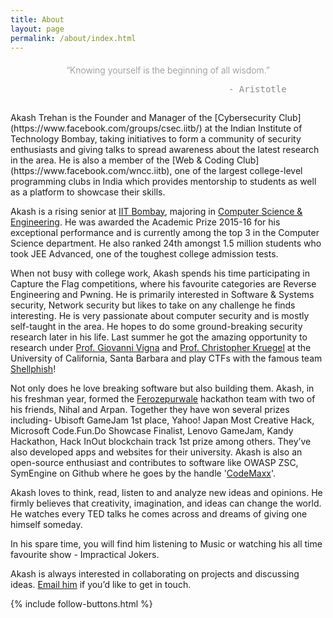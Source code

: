 ```yaml
---
title: About
layout: page
permalink: /about/index.html
---
```

<center><h4 style="font-weight: 300; opacity: 0.5;">
“Knowing yourself is the beginning of all wisdom.”<br>
<pre style="border: none;">                                  - Aristotle</pre>
</h4></center>
<footer class="footer-main" style="padding: 5px 0;">
</footer>
Akash Trehan is the Founder and Manager of the [Cybersecurity Club](https://www.facebook.com/groups/csec.iitb/) at the Indian Institute of Technology Bombay, taking initiatives to form a community of security enthusiasts and giving talks to spread awareness about the latest research in the area. He is also a member of the [Web & Coding Club](https://www.facebook.com/wncc.iitb), one of the largest college-level programming clubs in India which provides mentorship to students as well as a platform to showcase their skills.

Akash is a rising senior at [IIT Bombay](https://www.iitb.ac.in/), majoring in [Computer Science & Engineering](https://www.cse.iitb.ac.in/). He was awarded the Academic Prize 2015-16 for his exceptional performance and is currently among the top 3 in the Computer Science department. He also ranked 24th amongst 1.5 million students who took JEE Advanced, one of the toughest college admission tests.

When not busy with college work, Akash spends his time participating in Capture the Flag competitions, where his favourite categories are Reverse Engineering and Pwning. He is primarily interested in Software & Systems security, Network security but likes to take on any challenge he finds interesting. He is very passionate about computer security and is mostly self-taught in the area. He hopes to do some ground-breaking security research later in his life. Last summer he got the amazing opportunity to research under [Prof. Giovanni Vigna](https://www.cs.ucsb.edu/~vigna/) and [Prof. Christopher Kruegel](http://www.cs.ucsb.edu/~chris/) at the University of California, Santa Barbara and play CTFs with the famous team [Shellphish](http://shellphish.net/cgc/)!

Not only does he love breaking software but also building them. Akash, in his freshman year, formed the [Ferozepurwale](https://github.com/Ferozepurwale/) hackathon team with two of his friends, Nihal and Arpan. Together they have won several prizes including- Ubisoft GameJam 1st place, Yahoo! Japan Most Creative Hack, Microsoft Code.Fun.Do Showcase Finalist, Lenovo GameJam, Kandy Hackathon, Hack InOut blockchain track 1st prize among others. They’ve also developed apps and websites for their university. Akash is also an open-source enthusiast and contributes to software like OWASP ZSC, SymEngine on Github where he goes by the handle '[CodeMaxx](https://github.com/CodeMaxx)'.

Akash loves to think, read, listen to and analyze new ideas and opinions. He firmly believes that creativity, imagination, and ideas can change the world. He watches every TED talks he comes across and dreams of giving one himself someday.

In his spare time, you will find him listening to Music or watching his all time favourite show - Impractical Jokers.

Akash is always interested in collaborating on projects and discussing ideas. [Email him](http://www.google.com/recaptcha/mailhide/d?k=01VG-M2zL1CCSeYr97HKgLtA==&c=eoBC31BPlm_BNGxSQFrp_3Zk9kKbEB_gOaoModecKZo=) if you’d like to get in touch.

<div>
    {% include follow-buttons.html %}
</div>
